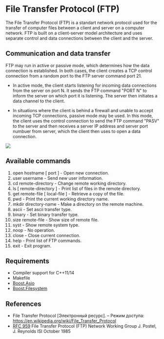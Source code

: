 # File Transfer Protocol (FTP)

The File Transfer Protocol (FTP) is a standart network protocol used for the transfer of computer files between a client and server on a computer network.
FTP is built on a client-server model architecture and uses separate control and data connections between the client and the server. 

<h2>Communication and data transfer</h2>

FTP may run in active or passive mode, which determines how the data connection is established. In both cases, the client creates a TCP control connection from a random port to the FTP server command port 21.

* In active mode, the client starts listening for incoming data connections from the server on port N. It sends the FTP command "PORT N" to inform the server on which port it is listening. The server then initiates a data channel to the client.

* In situations where the client is behind a firewall and unable to accept incoming TCP connections, passive mode may be used. In this mode, the client uses the control connection to send the FTP command "PASV" to the server and then receives a server IP address and server port numbuer from server, which the client then uses to open a data connection.

<img src="https://gist.githubusercontent.com/deniskovalchuk/119c6b0134389b76129f7eda3ae602ff/raw/9f7aac03364943653bfe89c2901d00ae54648c30/ftp1.jpg">

<h2>Available commands</h2>
<ol>
  <li>open hostname [ port ] - Open new connection.</li>
  <li>user username - Send new user information.</li>
  <li>cd remote-directory - Change remote working directory.</li>
  <li>ls [ remote-directory ] - Print list of files in the remote directory.</li>
  <li>get remote-file [ local-file ] - Retrieve a copy of the file.</li>
  <li>pwd - Print the current working directory name.</li>
  <li>mkdir directory-name - Make a directory on the remote machine.</li>
  <li>ascii - Set ascii transfer type.</li>
  <li>binary - Set binary transfer type.</li>
  <li>size remote-file - Show size of remote file.</li>
  <li>syst - Show remote system type.</li>
  <li>noop - No operation.</li>
  <li>close - Close current connection.</li>
  <li>help - Print list of FTP commands.</li>
  <li>exit - Exit program.</li>
</ol>

<h2>Requirements</h2>

* Compiler support for C++11/14
* Makefile
* <a href="https://www.boost.org/doc/libs/1_66_0/doc/html/boost_asio.html" target="_blank">Boost.Asio</a>
* <a href="https://www.boost.org/doc/libs/1_65_1/libs/filesystem/doc/index.htm" target="_blank">Boost.Filesystem</a>

<h2>References</h2>

* File Transfer Protocol [Электронный ресурс]. – Режим доступа: https://en.wikipedia.org/wiki/File_Transfer_Protocol
* <a href="https://github.com/deniskovalchuk/file-transfer-protocol/blob/master/RFC959.txt">RFC 959</a> File Transfer Protocol (FTP) Network Working Group J. Postel, J. Reynolds ISI October 1985
